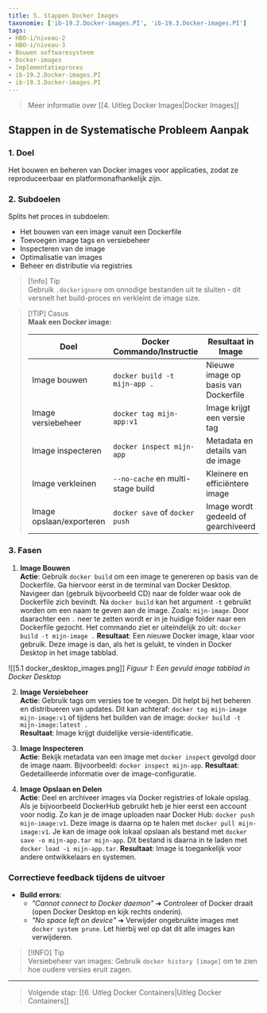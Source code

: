 ```yaml
---
title: 5. Stappen Docker Images
taxonomie: ['ib-19.2.Docker-images.PI', 'ib-19.3.Docker-images.PI']
tags:
- HBO-i/niveau-2
- HBO-i/niveau-3
- Bouwen softwaresysteem
- Docker-images
- Implementatieproces
- ib-19.2.Docker-images.PI
- ib-19.3.Docker-images.PI
---
```


> Meer informatie over [[4. Uitleg Docker Images|Docker Images]]

## Stappen in de Systematische Probleem Aanpak
### 1. Doel
Het bouwen en beheren van Docker images voor applicaties, zodat ze reproduceerbaar en platformonafhankelijk zijn.

### 2. Subdoelen
Splits het proces in subdoelen:
- Het bouwen van een image vanuit een Dockerfile
- Toevoegen image tags en versiebeheer
- Inspecteren van de image
- Optimalisatie van images
- Beheer en distributie via registries

> [!info] Tip  
> Gebruik `.dockerignore` om onnodige bestanden uit te sluiten - dit versnelt het build-proces en verkleint de image size.

> [!TIP] Casus  
> **Maak een Docker image:**
> 
> |Doel|Docker Commando/Instructie|Resultaat in Image|
> |---|---|---|
> |Image bouwen|`docker build -t mijn-app .`|Nieuwe image op basis van Dockerfile|
> |Image versiebeheer|`docker tag mijn-app:v1`|Image krijgt een versie tag|
> |Image inspecteren|`docker inspect mijn-app`|Metadata en details van de image|
> |Image verkleinen|`--no-cache` en multi-stage build|Kleinere en efficiëntere image|
> |Image opslaan/exporteren|`docker save` of `docker push`|Image wordt gedeeld of gearchiveerd|

### 3. Fasen
1. **Image Bouwen**  
    **Actie**: Gebruik `docker build` om een image te genereren op basis van de Dockerfile. Ga hiervoor eerst in de terminal van Docker Desktop. Navigeer dan (gebruik bijvoorbeeld CD) naar de folder waar ook de Dockerfile zich bevindt. Na `docker build` kan het argument `-t` gebruikt worden om een naam te geven aan de image. Zoals: `mijn-image`. Door daarachter een `.` neer te zetten wordt er in je huidige folder naar een Dockerfile gezocht. Het commando ziet er uiteindelijk zo uit: `docker build -t mijn-image .`
	**Resultaat**: Een nieuwe Docker image, klaar voor gebruik. Deze image is dan, als het is gelukt, te vinden in Docker Desktop in het image tabblad. 

![[5.1 docker_desktop_images.png]]
*Figuur 1: Een gevuld image tabblad in Docker Desktop*
 
2. **Image Versiebeheer**  
    **Actie**: Gebruik tags om versies toe te voegen. Dit helpt bij het beheren en distribueren van updates. Dit kan achteraf: `docker tag mijn-image mijn-image:v1` of tijdens het builden van de image: `docker build -t mijn-image:latest .`  
    **Resultaat**: Image krijgt duidelijke versie-identificatie.

3. **Image Inspecteren**  
    **Actie**: Bekijk metadata van een image met `docker inspect` gevolgd door de image naam. Bijvoorbeeld: `docker inspect mijn-app`.
	**Resultaat**: Gedetailleerde informatie over de image-configuratie.

4. **Image Opslaan en Delen**  
    **Actie**: Deel en archiveer images via Docker registries of lokale opslag. Als je bijvoorbeeld DockerHub gebruikt heb je hier eerst een account voor nodig. Zo kan je de image uploaden naar Docker Hub: `docker push mijn-image:v1`. Deze image is daarna op te halen met `docker pull mijn-image:v1`. Je kan de image ook lokaal opslaan als bestand met `docker save -o mijn-app.tar mijn-app`. Dit bestand is daarna in te laden met `docker load -i mijn-app.tar`.
    **Resultaat**: Image is toegankelijk voor andere ontwikkelaars en systemen.

### Correctieve feedback tijdens de uitvoer
- **Build errors**:
    - _"Cannot connect to Docker daemon"_ ➔ Controleer of Docker draait (open Docker Desktop en kijk rechts onderin).
    - _"No space left on device"_ ➔ Verwijder ongebruikte images met `docker system prune`. Let hierbij wel op dat dit alle images kan verwijderen.

> [!INFO] Tip  
> Versiebeheer van images: Gebruik `docker history [image]` om te zien hoe oudere versies eruit zagen.

---

> Volgende stap: [[6. Uitleg Docker Containers|Uitleg Docker Containers]]